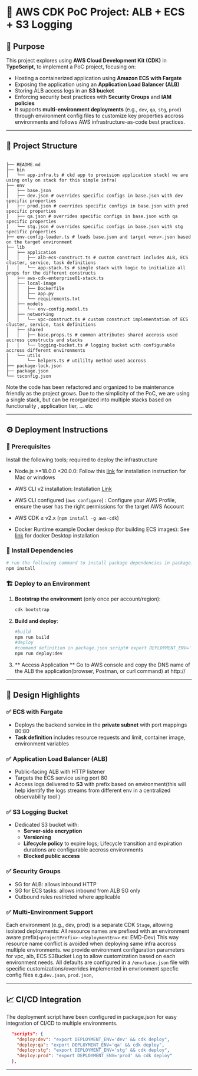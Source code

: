 # 🚀 AWS CDK PoC Project: ALB + ECS + S3 Logging

## 📌 Purpose

This project explores using **AWS Cloud Development Kit (CDK)** in **TypeScript**, to implement a PoC project, focusing on:

- Hosting a containerized application using **Amazon ECS with Fargate**
- Exposing the application using an **Application Load Balancer (ALB)**
- Storing ALB access logs in an **S3 bucket**
- Enforcing security best practices with **Security Groups** and **IAM policies**
- It supports **multi-environment deployments** (e.g., `dev`, `qa`, `stg`, `prod`) through environment config files to customize key properties accross environments and follows AWS infrastructure-as-code best practices.

---

## 📁 Project Structure

```

├── README.md
├── bin
│   └── app-infra.ts # ckd app to provision application stack( we are using only on stack for this simple infra)
├── env
│   ├── base.json
│   ├── dev.json # overrides specific configs in base.json with dev specific properties
│   ├── prod.json # overrides specific configs in base.json with prod specific properties
│   ├── qa.json # overrides specific configs in base.json with qa specific properties
│   └── stg.json # overrides specific configs in base.json with stg specific properties
├── env-config-loader.ts # loads base.json and target <env>.json based on the target environment
├── lib
│   ├── application
│   │   ├── alb-ecs-construct.ts # custom construct includes ALB, ECS cluster, service, task definitions
│   │   └── app-stack.ts # single stack with logic to initialize all props for the different constructs
│   ├── aws-cdk-enterprise01-stack.ts
│   ├── local-image
│   │   ├── Dockerfile
│   │   ├── app.py
│   │   └── requirements.txt
│   ├── models
│   │   └── env-config.model.ts
│   ├── networking
│   │   └── vpc-construct.ts # custom construct implementation of ECS cluster, service, task definitions
│   ├── shared
│   │   ├── base.props.ts # common attributes shared accross used accross constructs and stacks
│   │   └── logging-bucket.ts # logging bucket with configurable accross different environments
│   └── utils
│       └── helpers.ts # utililty method used accross
├── package-lock.json
├── package.json
└── tsconfig.json

```

Note the code has been refactored and organized to be maintenance friendly as the project grows.
Due to the simplicity of the PoC, we are using a single stack, but can be reorganized into multiple stacks
based on functionality , application tier, ... etc

---

## ⚙️ Deployment Instructions

### 🔧 Prerequisites

Install the following tools; required to deploy the infrastructure

- Node.js >=18.0.0 <20.0.0: Follow this [link](https://nodejs.org/en/download) for installation instruction for Mac or windows
- AWS CLI v2 installation: Installation [Link](https://docs.aws.amazon.com/cli/latest/userguide/getting-started-install.html)

- AWS CLI configured (`aws configure`) : Configure your AWS Profile, ensure the user has the right permissions for the target AWS Account
- AWS CDK ≥ v2.x (`npm install -g aws-cdk`)
- Docker Runtime example Docker deskop (for building ECS images): See [link](https://docs.docker.com/desktop/) for docker Desktop installation

### 🧪 Install Dependencies

```bash
# run the following command to install package dependencies in package.json
npm install
```

### 🏗️ Deploy to an Environment

1. **Bootstrap the environment** (only once per account/region):

   ```bash
   cdk bootstrap
   ```

2. **Build and deploy**:

   ```bash
   #build
   npm run build
   #deploy
   #command definition in package.json script# export DEPLOYMENT_ENV='dev' && cdk deploy
   npm run deploy:dev
   ```

3. ** Access Application **
   Go to AWS console and copy the DNS name of the ALB the application(browser, Postman, or curl command) at http://<dns-name>

---

## 🧠 Design Highlights

### ✅ ECS with Fargate

- Deploys the backend service in the **private subnet** with port mappings 80:80
- **Task definition** includes resource requests and limit, container image, environment variables
<!-- - Integrated with **CloudWatch Logs** for container logs -->

### ✅ Application Load Balancer (ALB)

- Public-facing ALB with HTTP listener
- Targets the ECS service using port 80
- Access logs delivered to **S3** with prefix based on environment(this will help identify
  the logs streams from different env in a centralized observability tool )

### ✅ S3 Logging Bucket

- Dedicated S3 bucket with:
  - **Server-side encryption**
  - **Versioning**
  - **Lifecycle policy** to expire logs; Lifecycle transition and expiration durations are configurable accross environments
  - **Blocked public access**

### ✅ Security Groups

- SG for ALB: allows inbound HTTP
- SG for ECS tasks: allows inbound from ALB SG only
- Outbound rules restricted where applicable

### ✅ Multi-Environment Support

Each environment (e.g., dev, prod) is a separate CDK `Stage`, allowing isolated deployments:
All resource names are prefixed with an environment aware prefix(`<projectPrefix>-<deploymentEnv>` ex: EMD-Dev)
This way resource name conflict is avoided when deploying same infra accross multiple environments.
we provide environment configuration parameters for vpc, alb, ECS S3Bucket Log to allow customization based on
each environment needs.
All defaults are configured in a `/env/base.json` file with specific customizations/overrides implemented in envrionment specfic config files e.g.`dev.json`, `prod.json`,

---

## 📈 CI/CD Integration

The deployment script have been configured in package.json for easy integration of CI/CD to multiple
environments.

```json
  "scripts": {
    "deploy:dev": "export DEPLOYMENT_ENV='dev' && cdk deploy",
    "deploy:qa": "export DEPLOYMENT_ENV='qa' && cdk deploy",
    "deploy:stg": "export DEPLOYMENT_ENV='stg' && cdk deploy",
    "deploy:prod": "export DEPLOYMENT_ENV='prod' && cdk deploy"
  },
```

---
